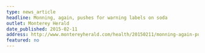 ```yaml
---
type: news_article
headline: Monning, again, pushes for warning labels on soda
outlet: Monterey Herald
date_published: 2015-02-11
address: http://www.montereyherald.com/health/20150211/monning-again-pushes-for-warning-labels-on-soda
featured: no
---
```

